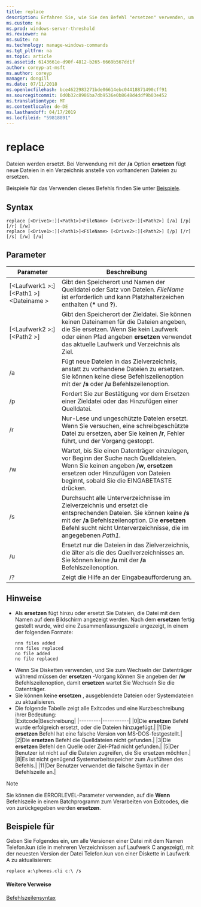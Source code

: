 ```yaml
---
title: replace
description: Erfahren Sie, wie Sie den Befehl "ersetzen" verwenden, um Dateien zu ersetzen.
ms.custom: na
ms.prod: windows-server-threshold
ms.reviewer: na
ms.suite: na
ms.technology: manage-windows-commands
ms.tgt_pltfrm: na
ms.topic: article
ms.assetid: 6143661e-d90f-4812-b265-6669b567dd1f
author: coreyp-at-msft
ms.author: coreyp
manager: dongill
ms.date: 07/11/2018
ms.openlocfilehash: bce4622983271bde06614ebc04418871490cff91
ms.sourcegitcommit: 0d0b32c8986ba7db9536e0b8648d4ddf9b03e452
ms.translationtype: MT
ms.contentlocale: de-DE
ms.lasthandoff: 04/17/2019
ms.locfileid: "59818891"
---
```

# <a name="replace"></a>replace



Dateien werden ersetzt. Bei Verwendung mit der **/a** Option **ersetzen** fügt neue Dateien in ein Verzeichnis anstelle von vorhandenen Dateien zu ersetzen.

Beispiele für das Verwenden dieses Befehls finden Sie unter [Beispiele](#BKMK_examples).

## <a name="syntax"></a>Syntax

```
replace [<Drive1>:][<Path1>]<FileName> [<Drive2>:][<Path2>] [/a] [/p] [/r] [/w] 
replace [<Drive1>:][<Path1>]<FileName> [<Drive2>:][<Path2>] [/p] [/r] [/s] [/w] [/u] 
```

## <a name="parameters"></a>Parameter

|Parameter|Beschreibung|
|---------|-----------|
|[\<Laufwerk1 >:] [\<Path1 >]\<Dateiname >|Gibt den Speicherort und Namen der Quelldatei oder Satz von Dateien. *FileName* ist erforderlich und kann Platzhalterzeichen enthalten (**&#42;** und **?**).|
|[\<Laufwerk2 >:] [\<Path2 >]|Gibt den Speicherort der Zieldatei. Sie können keinen Dateinamen für die Dateien angeben, die Sie ersetzen. Wenn Sie kein Laufwerk oder einen Pfad angeben **ersetzen** verwendet das aktuelle Laufwerk und Verzeichnis als Ziel.|
|/a|Fügt neue Dateien in das Zielverzeichnis, anstatt zu vorhandene Dateien zu ersetzen. Sie können keine diese Befehlszeilenoption mit der **/s** oder **/u** Befehlszeilenoption.|
|/p|Fordert Sie zur Bestätigung vor dem Ersetzen einer Zieldatei oder das Hinzufügen einer Quelldatei.|
|/r|Nur-Lese und ungeschützte Dateien ersetzt. Wenn Sie versuchen, eine schreibgeschützte Datei zu ersetzen, aber Sie keinen **/r**, Fehler führt, und der Vorgang gestoppt.|
|/w|Wartet, bis Sie einen Datenträger einzulegen, vor Beginn der Suche nach Quelldateien. Wenn Sie keinen angeben **/w**, **ersetzen** ersetzen oder Hinzufügen von Dateien beginnt, sobald Sie die EINGABETASTE drücken.|
|/s|Durchsucht alle Unterverzeichnisse im Zielverzeichnis und ersetzt die entsprechenden Dateien. Sie können keine **/s** mit der **/a** Befehlszeilenoption. Die **ersetzen** Befehl sucht nicht Unterverzeichnisse, die im angegebenen *Path1*.|
|/u|Ersetzt nur die Dateien in das Zielverzeichnis, die älter als die des Quellverzeichnisses an. Sie können keine **/u** mit der **/a** Befehlszeilenoption.|
|/?|Zeigt die Hilfe an der Eingabeaufforderung an.|

## <a name="remarks"></a>Hinweise

-   Als **ersetzen** fügt hinzu oder ersetzt Sie Dateien, die Datei mit dem Namen auf dem Bildschirm angezeigt werden. Nach dem **ersetzen** fertig gestellt wurde, wird eine Zusammenfassungszeile angezeigt, in einem der folgenden Formate:  
    ```
    nnn files added
    nnn files replaced
    no file added
    no file replaced
    ```  
-   Wenn Sie Disketten verwenden, und Sie zum Wechseln der Datenträger während müssen der **ersetzen** -Vorgang können Sie angeben der **/w** Befehlszeilenoption, damit **ersetzen** wartet Sie Wechseln Sie die Datenträger.
-   Sie können keine **ersetzen** , ausgeblendete Dateien oder Systemdateien zu aktualisieren.
-   Die folgende Tabelle zeigt alle Exitcodes und eine Kurzbeschreibung ihrer Bedeutung:  
    |Exitcode|Beschreibung|
    |---------|-----------|
    |0|Die **ersetzen** Befehl wurde erfolgreich ersetzt, oder die Dateien hinzugefügt.|
    |1|Die **ersetzen** Befehl hat eine falsche Version von MS-DOS-festgestellt.|
    |2|Die **ersetzen** Befehl die Quelldateien nicht gefunden.|
    |3|Die **ersetzen** Befehl den Quelle oder Ziel-Pfad nicht gefunden.|
    |5|Der Benutzer ist nicht auf die Dateien zugreifen, die Sie ersetzen möchten.|
    |8|Es ist nicht genügend Systemarbeitsspeicher zum Ausführen des Befehls.|
    |11|Der Benutzer verwendet die falsche Syntax in der Befehlszeile an.|

> [!NOTE]
> Sie können die ERRORLEVEL-Parameter verwenden, auf die **Wenn** Befehlszeile in einem Batchprogramm zum Verarbeiten von Exitcodes, die von zurückgegeben werden **ersetzen**.

## <a name="BKMK_examples"></a>Beispiele für

Geben Sie Folgendes ein, um alle Versionen einer Datei mit dem Namen Telefon.kun (die in mehreren Verzeichnissen auf Laufwerk C angezeigt), mit der neuesten Version der Datei Telefon.kun von einer Diskette in Laufwerk A zu aktualisieren:

`replace a:\phones.cli c:\ /s`

#### <a name="additional-references"></a>Weitere Verweise

[Befehlszeilensyntax](command-line-syntax-key.md)